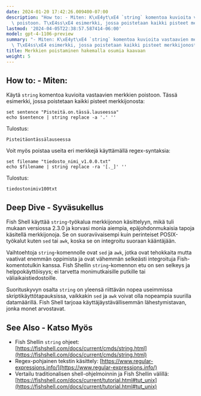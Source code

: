 ```yaml
---
date: 2024-01-20 17:42:26.009400-07:00
description: "How to: - Miten: K\xE4yt\xE4 `string` komentoa kuvioita vastaavien merkkien\
  \ poistoon. T\xE4ss\xE4 esimerkki, jossa poistetaan kaikki pisteet merkkijonosta."
lastmod: '2024-04-05T22:38:57.587414-06:00'
model: gpt-4-1106-preview
summary: "- Miten: K\xE4yt\xE4 `string` komentoa kuvioita vastaavien merkkien poistoon.\
  \ T\xE4ss\xE4 esimerkki, jossa poistetaan kaikki pisteet merkkijonosta."
title: Merkkien poistaminen hakemalla osumia kaavaan
weight: 5
---
```


## How to: - Miten:
Käytä `string` komentoa kuvioita vastaavien merkkien poistoon. Tässä esimerkki, jossa poistetaan kaikki pisteet merkkijonosta:

```Fish Shell
set sentence "Pisteitä.on.tässä.lauseessa"
echo $sentence | string replace -a '.' ''
```

Tulostus:
```
Pisteitäontässälauseessa
```

Voit myös poistaa useita eri merkkejä käyttämällä regex-syntaksia:

```Fish Shell
set filename "tiedosto_nimi_v1.0.0.txt"
echo $filename | string replace -ra '[._]' ''
```

Tulostus:
```
tiedostonimiv100txt
```

## Deep Dive - Syväsukellus
Fish Shell käyttää `string`-työkalua merkkijonon käsittelyyn, mikä tuli mukaan versiossa 2.3.0 ja korvasi monia aiempia, epäjohdonmukaisia tapoja käsitellä merkkijonoja. Se on suoraviivaisempi kuin perinteiset POSIX-työkalut kuten `sed` tai `awk`, koska se on integroitu suoraan kääntäjään.

Vaihtoehtoja `string`-komennolle ovat `sed` ja `awk`, jotka ovat tehokkaita mutta vaativat enemmän oppimista ja ovat vähemmän selkeästi integroituja Fish-komentotulkin kanssa. Fish Shellin `string`-komennon etu on sen selkeys ja helppokäyttöisyys; ei tarvetta monimutkaisille putkille tai väliaikaistiedostoille.

Suorituskyvyn osalta `string` on yleensä riittävän nopea useimmissa skriptikäyttötapauksissa, vaikkakin `sed` ja `awk` voivat olla nopeampia suurilla datamäärillä. Fish Shell tarjoaa käyttäjäystävällisemmän lähestymistavan, jonka monet arvostavat.

## See Also - Katso Myös
- Fish Shellin `string` ohjeet: [https://fishshell.com/docs/current/cmds/string.html](https://fishshell.com/docs/current/cmds/string.html)
- Regex-pohjainen tekstin käsittely: [https://www.regular-expressions.info/](https://www.regular-expressions.info/)
- Vertailu traditionalisen shell-ohjelmoinnin ja Fish Shellin välillä: [https://fishshell.com/docs/current/tutorial.html#tut_unix](https://fishshell.com/docs/current/tutorial.html#tut_unix)
